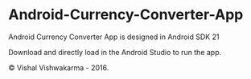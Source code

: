 # Android-Currency-Converter-App
Android Currency Converter App is designed in Android SDK 21

Download and directly load in the Android Studio to run the app.

© Vishal Vishwakarma - 2016.

